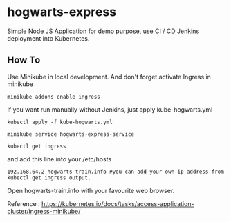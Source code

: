 # hogwarts-express

Simple Node JS Application for demo purpose, use CI / CD Jenkins deployment into Kubernetes. 

## How To

Use Minikube in local development. And don't forget activate Ingress in minikube

`minikube addons enable ingress`

If you want run manually without Jenkins, just apply kube-hogwarts.yml

`kubectl apply -f kube-hogwarts.yml`

`minikube service hogwarts-express-service`

`kubectl get ingress`

and add this line into your /etc/hosts

`192.168.64.2 hogwarts-train.info #you can add your own ip address from kubectl get ingress output. `

Open hogwarts-train.info with your favourite web browser. 

Reference : 
https://kubernetes.io/docs/tasks/access-application-cluster/ingress-minikube/



